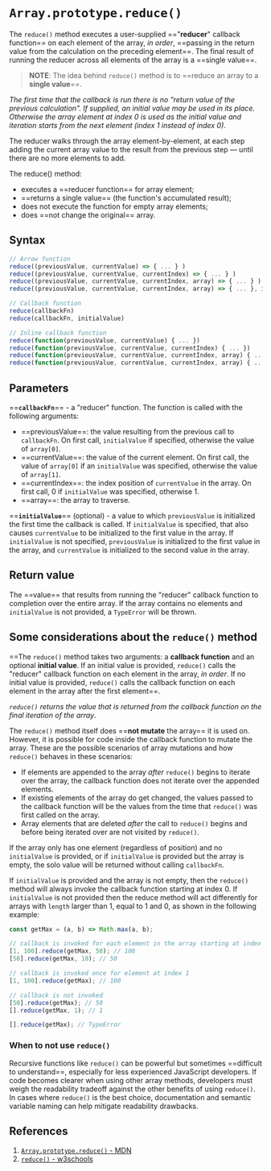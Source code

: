 # `Array.prototype.reduce()`

The `reduce()` method executes a user-supplied =="**reducer**" callback function== on each element of the array, _in order_, ==passing in the return value from the calculation on the preceding element==. The final result of running the reducer across all elements of the array is a ==single value==.

> **NOTE**: The idea behind `reduce()` method is to ==reduce an array to a **single value**==.

_The first time that the callback is run there is no "return value of the previous calculation". If supplied, an initial value may be used in its place. Otherwise the array element at index 0 is used as the initial value and iteration starts from the next element (index 1 instead of index 0)_.

The reducer walks through the array element-by-element, at each step adding the current array value to the result from the previous step — until there are no more elements to add.

The reduce() method:

- executes a ==reducer function== for array element;
- ==returns a single value== (the function's accumulated result);
- does not execute the function for empty array elements;
- does ==not change the original== array.

## Syntax

```js
// Arrow function
reduce((previousValue, currentValue) => { ... } )
reduce((previousValue, currentValue, currentIndex) => { ... } )
reduce((previousValue, currentValue, currentIndex, array) => { ... } )
reduce((previousValue, currentValue, currentIndex, array) => { ... }, initialValue)

// Callback function
reduce(callbackFn)
reduce(callbackFn, initialValue)

// Inline callback function
reduce(function(previousValue, currentValue) { ... })
reduce(function(previousValue, currentValue, currentIndex) { ... })
reduce(function(previousValue, currentValue, currentIndex, array) { ... })
reduce(function(previousValue, currentValue, currentIndex, array) { ... }, initialValue)
```

## Parameters

==**`callbackFn`**== - a "reducer" function. The function is called with the following arguments:

- ==previousValue==: the value resulting from the previous call to `callbackFn`. On first call, `initialValue` if specified, otherwise the value of `array[0]`.
- ==currentValue==: the value of the current element. On first call, the value of `array[0]` if an `initialValue` was specified, otherwise the value of `array[1]`.
- ==currentIndex==: the index position of `currentValue` in the array. On first call, 0 if `initialValue` was specified, otherwise 1.
- ==array==: the array to traverse.

==**`initialValue`**== (optional) - a value to which `previousValue` is initialized the first time the callback is called. If `initialValue` is specified, that also causes `currentValue` to be initialized to the first value in the array. If `initialValue` is not specified, `previousValue` is initialized to the first value in the array, and `currentValue` is initialized to the second value in the array.

## Return value

The ==value== that results from running the "reducer" callback function to completion over the entire array. If the array contains no elements and `initialValue` is not provided, a `TypeError` will be thrown.

## Some considerations about the `reduce()` method

==The `reduce()` method takes two arguments: a **callback function** and an optional **initial value**. If an initial value is provided, `reduce()` calls the "reducer" callback function on each element in the array, _in order_. If no initial value is provided, `reduce()` calls the callback function on each element in the array after the first element==.

_`reduce()` returns the value that is returned from the callback function on the final iteration of the array_.

The `reduce()` method itself does ==**not mutate** the array== it is used on. However, it is possible for code inside the callback function to mutate the array. These are the possible scenarios of array mutations and how `reduce()` behaves in these scenarios:

- If elements are appended to the array _after_ `reduce()` begins to iterate over the array, the callback function does not iterate over the appended elements.
- If existing elements of the array do get changed, the values passed to the callback function will be the values from the time that `reduce()` was first called on the array.
- Array elements that are deleted _after_ the call to `reduce()` begins and before being iterated over are not visited by `reduce()`.

If the array only has one element (regardless of position) and no `initialValue` is provided, or if `initialValue` is provided but the array is empty, the solo value will be returned without calling `callbackFn`.

If `initialValue` is provided and the array is not empty, then the `reduce()` method will always invoke the callback function starting at index 0. If `initialValue` is not provided then the reduce method will act differently for arrays with `length` larger than 1, equal to 1 and 0, as shown in the following example:

```js
const getMax = (a, b) => Math.max(a, b);

// callback is invoked for each element in the array starting at index 0
[1, 100].reduce(getMax, 50); // 100
[50].reduce(getMax, 10); // 50

// callback is invoked once for element at index 1
[1, 100].reduce(getMax); // 100

// callback is not invoked
[50].reduce(getMax); // 50
[].reduce(getMax, 1); // 1

[].reduce(getMax); // TypeError
```

### When to not use `reduce()`

Recursive functions like `reduce()` can be powerful but sometimes ==difficult to understand==, especially for less experienced JavaScript developers. If code becomes clearer when using other array methods, developers must weigh the readability tradeoff against the other benefits of using `reduce()`. In cases where `reduce()` is the best choice, documentation and semantic variable naming can help mitigate readability drawbacks.

## References

1. [`Array.prototype.reduce()` - MDN](https://developer.mozilla.org/en-US/docs/Web/JavaScript/Reference/Global_Objects/Array/reduce)
2. [`reduce()` - w3schools](https://www.w3schools.com/jsref/jsref_reduce.asp)
